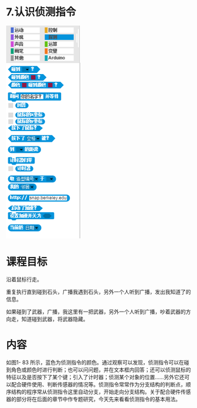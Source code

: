 # 7.认识侦测指令

![](/assets/snap-testing.png)

# 课程目标

沿着鼠标行走。

重复执行直到碰到石头，广播我遇到石头，另外一个人听到广播，发出我知道了的信息。

如果碰到了武器，广播，我这里有一把武器，另外一个人听到广播，吵着武器的方向走，知道碰到武器，将武器隐藏。

# 内容

如图1- 83 所示，蓝色为侦测指令的颜色。通过观察可以发现，侦测指令可以在碰到角色或颜色时进行判断；也可以问问题，并在文本框内回答；还可以侦测鼠标的特征以及是否按下了某个键；引入了计时器；侦测某个对象的位置……另外它还可以配合硬件使用、判断传感器的情况等。侦测指令常常作为分支结构的判断点，顺序结构的程序常从侦测指令这里自动分支，开始走向分支结构。关于配合硬件传感器的部分将在后面的章节中作专题研究，今天先来看看侦测指令的基本用法。

